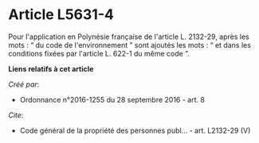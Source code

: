 # Article L5631-4

Pour l'application en Polynésie française de l'article L. 2132-29, après les mots : “ du code de l'environnement ” sont
ajoutés les mots : “ et dans les conditions fixées par l'article L. 622-1 du même code ”.

**Liens relatifs à cet article**

_Créé par_:

  - Ordonnance n°2016-1255 du 28 septembre 2016 - art. 8

_Cite_:

  - Code général de la propriété des personnes publ... - art. L2132-29 (V)
